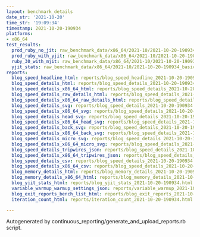 ```yaml
---
layout: benchmark_details
date_str: '2021-10-20'
time_str: '19:09:34'
timestamp: 2021-10-20-190934
platforms:
- x86_64
test_results:
  prod_ruby_no_jit: raw_benchmark_data/x86_64/2021-10/2021-10-20-190934_basic_benchmark_prod_ruby_no_jit.json
  prod_ruby_with_yjit: raw_benchmark_data/x86_64/2021-10/2021-10-20-190934_basic_benchmark_prod_ruby_with_yjit.json
  ruby_30_with_mjit: raw_benchmark_data/x86_64/2021-10/2021-10-20-190934_basic_benchmark_ruby_30_with_mjit.json
  yjit_stats: raw_benchmark_data/x86_64/2021-10/2021-10-20-190934_basic_benchmark_yjit_stats.json
reports:
  blog_speed_headline_html: reports/blog_speed_headline_2021-10-20-190934.html
  blog_speed_details_html: reports/blog_speed_details_2021-10-20-190934.html
  blog_speed_details_x86_64_html: reports/blog_speed_details_2021-10-20-190934.x86_64.html
  blog_speed_details_raw_details_html: reports/blog_speed_details_2021-10-20-190934.raw_details.html
  blog_speed_details_x86_64_raw_details_html: reports/blog_speed_details_2021-10-20-190934.x86_64.raw_details.html
  blog_speed_details_svg: reports/blog_speed_details_2021-10-20-190934.svg
  blog_speed_details_x86_64_svg: reports/blog_speed_details_2021-10-20-190934.x86_64.svg
  blog_speed_details_head_svg: reports/blog_speed_details_2021-10-20-190934.head.svg
  blog_speed_details_x86_64_head_svg: reports/blog_speed_details_2021-10-20-190934.x86_64.head.svg
  blog_speed_details_back_svg: reports/blog_speed_details_2021-10-20-190934.back.svg
  blog_speed_details_x86_64_back_svg: reports/blog_speed_details_2021-10-20-190934.x86_64.back.svg
  blog_speed_details_micro_svg: reports/blog_speed_details_2021-10-20-190934.micro.svg
  blog_speed_details_x86_64_micro_svg: reports/blog_speed_details_2021-10-20-190934.x86_64.micro.svg
  blog_speed_details_tripwires_json: reports/blog_speed_details_2021-10-20-190934.tripwires.json
  blog_speed_details_x86_64_tripwires_json: reports/blog_speed_details_2021-10-20-190934.x86_64.tripwires.json
  blog_speed_details_csv: reports/blog_speed_details_2021-10-20-190934.csv
  blog_speed_details_x86_64_csv: reports/blog_speed_details_2021-10-20-190934.x86_64.csv
  blog_memory_details_html: reports/blog_memory_details_2021-10-20-190934.html
  blog_memory_details_x86_64_html: reports/blog_memory_details_2021-10-20-190934.x86_64.html
  blog_yjit_stats_html: reports/blog_yjit_stats_2021-10-20-190934.html
  variable_warmup_warmup_settings_json: reports/variable_warmup_2021-10-20-190934.warmup_settings.json
  blog_exit_reports_bench_list_html: reports/blog_exit_reports_2021-10-20-190934.bench_list.html
  iteration_count_html: reports/iteration_count_2021-10-20-190934.html

---
```

Autogenerated by continuous_reporting/generate_and_upload_reports.rb script.
